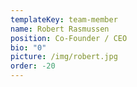 ```yaml
---
templateKey: team-member
name: Robert Rasmussen
position: Co-Founder / CEO
bio: "0"
picture: /img/robert.jpg
order: -20
---
```

